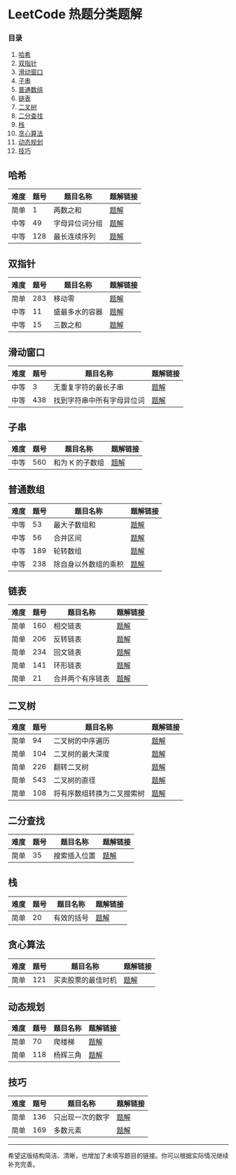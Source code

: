 
# LeetCode 热题分类题解

### 目录
1. [哈希](#哈希)
2. [双指针](#双指针)
3. [滑动窗口](#滑动窗口)
4. [子串](#子串)
5. [普通数组](#普通数组)
6. [链表](#链表)
7. [二叉树](#二叉树)
8. [二分查找](#二分查找)
9. [栈](#栈)
10. [贪心算法](#贪心算法)
11. [动态规划](#动态规划)
12. [技巧](#技巧)

## 哈希

| 难度   | 题号 | 题目名称          | 题解链接                                        |
|--------|------|-------------------|-------------------------------------------------|
| 简单   | 1    | 两数之和           | [题解](./Hot100_Easy.md#1-两数之和)             |
| 中等   | 49   | 字母异位词分组     | [题解](./Hot100_Medium.md#49-字母异位词分组)     |
| 中等   | 128  | 最长连续序列       | [题解](./Hot100_Medium.md#128-最长连续序列)      |

## 双指针

| 难度   | 题号 | 题目名称            | 题解链接                                        |
|--------|------|---------------------|-------------------------------------------------|
| 简单   | 283  | 移动零               | [题解](./Hot100_Medium.md#283-移动零)            |
| 中等   | 11   | 盛最多水的容器       | [题解](./Hot100_Medium.md#11-盛最多水的容器)     |
| 中等   | 15   | 三数之和             | [题解](./Hot100_Medium.md#15-三数之和)           |

## 滑动窗口

| 难度   | 题号 | 题目名称                | 题解链接                                            |
|--------|------|-------------------------|-----------------------------------------------------|
| 中等   | 3    | 无重复字符的最长子串      | [题解](./Hot100_Medium.md#3-无重复字符的最长子串)    |
| 中等   | 438  | 找到字符串中所有字母异位词 | [题解](./Hot100_Medium.md#438-找到字符串中所有字母异位词) |

## 子串

| 难度   | 题号 | 题目名称          | 题解链接                                        |
|--------|------|-------------------|-------------------------------------------------|
| 中等   | 560  | 和为 K 的子数组    | [题解](./Hot100_Medium.md#560-和为K的子数组)     |

## 普通数组

| 难度   | 题号 | 题目名称                | 题解链接                    |
|--------|------|-------------------------|-----------------------------|
| 中等   | 53   | 最大子数组和            | [题解](./Hot100_Medium.md#53-最大子数组和) |
| 中等   | 56   | 合并区间                | [题解](./Hot100_Medium.md#56-合并区间) |
| 中等   | 189  | 轮转数组                | [题解](./Hot100_Medium.md#189-轮转数组) |
| 中等   | 238  | 除自身以外数组的乘积     | [题解](./Hot100_Medium.md#238-除自身以外数组的乘积) |

## 链表

| 难度   | 题号 | 题目名称             | 题解链接                                        |
|--------|------|----------------------|-------------------------------------------------|
| 简单   | 160  | 相交链表             | [题解](./Hot100_Easy.md#160-相交链表)           |
| 简单   | 206  | 反转链表             | [题解](./Hot100_Easy.md#206-反转链表)           |
| 简单   | 234  | 回文链表             | [题解](./Hot100_Easy.md#234-回文链表)           |
| 简单   | 141  | 环形链表             | [题解](./Hot100_Easy.md#141-环形链表)           |
| 简单   | 21   | 合并两个有序链表      | [题解](./Hot100_Easy.md#21-合并两个有序链表)    |

## 二叉树

| 难度   | 题号 | 题目名称                    | 题解链接                                        |
|--------|------|-----------------------------|-------------------------------------------------|
| 简单   | 94   | 二叉树的中序遍历             | [题解](./Hot100_Easy.md#94-二叉树的中序遍历)    |
| 简单   | 104  | 二叉树的最大深度             | [题解](./Hot100_Easy.md#104-二叉树的最大深度)   |
| 简单   | 226  | 翻转二叉树                   | [题解](./Hot100_Easy.md#226-翻转二叉树)         |
| 简单   | 543  | 二叉树的直径                 | [题解](./Hot100_Easy.md#543-二叉树的直径)       |
| 简单   | 108  | 将有序数组转换为二叉搜索树   | [题解](./Hot100_Easy.md#108-将有序数组转换为二叉搜索树) |

## 二分查找

| 难度   | 题号 | 题目名称          | 题解链接                                        |
|--------|------|-------------------|-------------------------------------------------|
| 简单   | 35   | 搜索插入位置       | [题解](./Hot100_Easy.md#35-搜索插入位置)         |

## 栈

| 难度   | 题号 | 题目名称          | 题解链接                                        |
|--------|------|-------------------|-------------------------------------------------|
| 简单   | 20   | 有效的括号         | [题解](./Hot100_Easy.md#20-有效的括号)           |

## 贪心算法

| 难度   | 题号 | 题目名称               | 题解链接                                        |
|--------|------|------------------------|-------------------------------------------------|
| 简单   | 121  | 买卖股票的最佳时机      | [题解](./Hot100_Easy.md#121-买卖股票的最佳时机)  |

## 动态规划

| 难度   | 题号 | 题目名称          | 题解链接                                        |
|--------|------|-------------------|-------------------------------------------------|
| 简单   | 70   | 爬楼梯             | [题解](./Hot100_Easy.md#70-爬楼梯)              |
| 简单   | 118  | 杨辉三角           | [题解](./Hot100_Easy.md#118-杨辉三角)            |

## 技巧

| 难度   | 题号 | 题目名称               | 题解链接                                        |
|--------|------|------------------------|-------------------------------------------------|
| 简单   | 136  | 只出现一次的数字        | [题解](./Hot100_Easy.md#136-只出现一次的数字)    |
| 简单   | 169  | 多数元素               | [题解](./Hot100_Easy.md#169-多数元素)            |

---

希望这版结构简洁、清晰，也增加了未填写题目的链接。你可以根据实际情况继续补充完善。